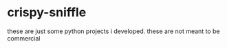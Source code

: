 # crispy-sniffle
these are just some python projects i developed. these are not meant to be commercial

